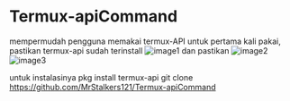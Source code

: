 # Termux-apiCommand
mempermudah pengguna memakai termux-API
untuk pertama kali pakai, pastikan termux-api sudah terinstall
![image1](https://preview.ibb.co/cPkRwo/Screenshot_2018_07_14_13_51_53_752_com_android_vending.png)
dan pastikan
![image2](https://preview.ibb.co/niVgU8/Screenshot_2018_07_12_10_47_46_599_com_miui_securitycenter.png)
![image3](https://preview.ibb.co/dat1U8/Screenshot_2018_07_12_10_47_22_693_com_google_android_packageinstaller.png)

untuk instalasinya
pkg install termux-api
git clone https://github.com/MrStalkers121/Termux-apiCommand
